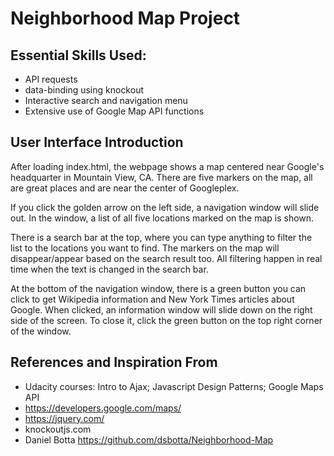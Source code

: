 # Neighborhood Map Project

## Essential Skills Used:
- API requests
- data-binding using knockout
- Interactive search and navigation menu
- Extensive use of Google Map API functions

## User Interface Introduction
After loading index.html, the webpage shows a map centered near Google's headquarter in Mountain View, CA.
There are five markers on the map, all are great places and are near the center of Googleplex.

If you click the golden arrow on the left side, a navigation window will slide out. In
the window, a list of all five locations marked on the map is shown.

There is a search bar at the top, where you can type anything to filter the list to the locations you want
to find. The markers on the map will disappear/appear based on the search result too. All filtering happen
in real time when the text is changed in the search bar.

At the bottom of the navigation window, there is a green button you can click to get Wikipedia information
and New York Times articles about Google. When clicked, an information window will slide down on the right
side of the screen. To close it, click the green button on the top right corner of the window.

## References and Inspiration From
- Udacity courses: Intro to Ajax; Javascript Design Patterns; Google Maps API
- https://developers.google.com/maps/
- https://jquery.com/
- knockoutjs.com
- Daniel Botta https://github.com/dsbotta/Neighborhood-Map
